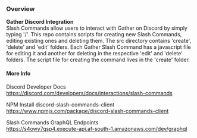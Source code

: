 ### Overview

**Gather Discord Integration**<br>
Slash Commands allow users to interact with Gather on Discord by simply typing '/'. This repo contains scripts for creating new Slash Commands, editing existing ones and deleting them.
The src directory contains 'create', 'delete' and 'edit' folders.
Each Gather Slash Command has a javascript file for editing it and another for deleting in the respective 'edit' and 'delete' folders. The script file for creating the command lives in the 'create' folder. <br>

#### More Info

Discord Developer Docs <br>
https://discord.com/developers/docs/interactions/slash-commands

NPM Install discord-slash-commands-client <br>
https://www.npmjs.com/package/discord-slash-commands-client

Slash Commands GraphQL Endpoints <br>
https://s4owy7qsp4.execute-api.af-south-1.amazonaws.com/dev/graphql
